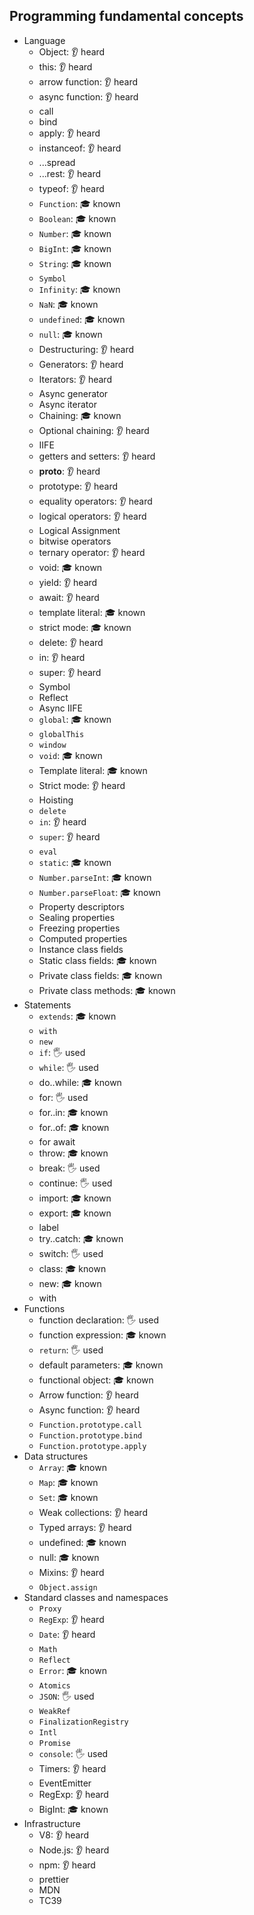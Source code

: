 ## Programming fundamental concepts

- Language
  - Object: 👂 heard
  - this: 👂 heard
  - arrow function: 👂 heard
  - async function: 👂 heard
  - call
  - bind
  - apply: 👂 heard
  - instanceof: 👂 heard
  - ...spread
  - ...rest: 👂 heard
  - typeof: 👂 heard
  - `Function`: 🎓 known
  - `Boolean`: 🎓 known
  - `Number`: 🎓 known
  - `BigInt`: 🎓 known
  - `String`: 🎓 known
  - `Symbol`
  - `Infinity`: 🎓 known
  - `NaN`: 🎓 known
  - `undefined`: 🎓 known
  - `null`: 🎓 known
  - Destructuring: 👂 heard
  - Generators: 👂 heard
  - Iterators: 👂 heard
  - Async generator
  - Async iterator
  - Chaining: 🎓 known
  - Optional chaining: 👂 heard
  - IIFE
  - getters and setters: 👂 heard
  - __proto__: 👂 heard
  - prototype: 👂 heard
  - equality operators: 👂 heard
  - logical operators: 👂 heard
  - Logical Assignment
  - bitwise operators
  - ternary operator: 👂 heard
  - void: 🎓 known
  - yield: 👂 heard
  - await: 👂 heard
  - template literal: 🎓 known
  - strict mode: 🎓 known
  - delete: 👂 heard
  - in: 👂 heard
  - super: 👂 heard
  - Symbol
  - Reflect
  - Async IIFE
  - `global`: 🎓 known
  - `globalThis`
  - `window`
  - `void`: 🎓 known
  - Template literal: 🎓 known
  - Strict mode: 👂 heard
  - Hoisting
  - `delete`
  - `in`: 👂 heard
  - `super`: 👂 heard
  - `eval`
  - `static`: 🎓 known
  - `Number.parseInt`: 🎓 known
  - `Number.parseFloat`: 🎓 known
  - Property descriptors
  - Sealing properties
  - Freezing properties
  - Computed properties
  - Instance class fields
  - Static class fields: 🎓 known
  - Private class fields: 🎓 known
  - Private class methods: 🎓 known
- Statements
  - `extends`: 🎓 known
  - `with`
  - `new`
  - `if`: 🖐️ used
  - `while`: 🖐️ used
  - do..while: 🎓 known
  - for: 🖐️ used
  - for..in: 🎓 known
  - for..of: 🎓 known
  - for await
  - throw: 🎓 known
  - break: 🖐️ used
  - continue: 🖐️ used
  - import: 🎓 known
  - export: 🎓 known
  - label
  - try..catch: 🎓 known
  - switch: 🖐️ used
  - class: 🎓 known
  - new: 🎓 known
  - with
- Functions
  - function declaration: 🖐️ used
  - function expression: 🎓 known
  - `return`: 🖐️ used
  - default parameters: 🎓 known
  - functional object: 🎓 known
  - Arrow function: 👂 heard
  - Async function: 👂 heard
  - `Function.prototype.call`
  - `Function.prototype.bind`
  - `Function.prototype.apply`
- Data structures
  - `Array`: 🎓 known
  - `Map`: 🎓 known
  - `Set`: 🎓 known
  - Weak collections: 👂 heard
  - Typed arrays: 👂 heard
  - undefined: 🎓 known
  - null: 🎓 known
  - Mixins: 👂 heard
  - `Object.assign`
- Standard classes and namespaces
  - `Proxy`
  - `RegExp`: 👂 heard
  - `Date`: 👂 heard
  - `Math`
  - `Reflect`
  - `Error`: 🎓 known
  - `Atomics`
  - `JSON`: 🖐️ used
  - `WeakRef`
  - `FinalizationRegistry`
  - `Intl`
  - `Promise`
  - `console`: 🖐️ used
  - Timers: 👂 heard
  - EventEmitter
  - RegExp: 👂 heard
  - BigInt: 🎓 known
- Infrastructure
  - V8: 👂 heard
  - Node.js: 👂 heard
  - npm: 👂 heard
  - prettier
  - MDN
  - TC39
